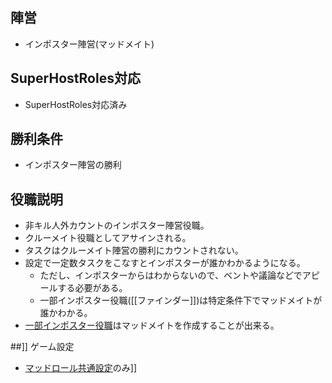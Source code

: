 ## 陣営
- インポスター陣営(マッドメイト)

## SuperHostRoles対応
- SuperHostRoles対応済み

## 勝利条件
- インポスター陣営の勝利

## 役職説明
- 非キル人外カウントのインポスター陣営役職。
- クルーメイト役職としてアサインされる。
- タスクはクルーメイト陣営の勝利にカウントされない。
- 設定で一定数タスクをこなすとインポスターが誰かわかるようになる。
  - ただし、インポスターからはわからないので、ベントや議論などでアピールする必要がある。
  - 一部インポスター役職([[ファインダー]])は特定条件下でマッドメイトが誰かわかる。
- [一部インポスター役職]([[マッドメイト＆ジャッカルフレンズ役職#マッドメイトやジャッカルフレンズを作成出来る役職)はマッドメイトを作成することが出来る。

##]] ゲーム設定
- [マッドロール共通設定]([[マッドメイト＆ジャッカルフレンズ役職#マッドメイト及びジャッカルフレンズの共通設定)のみ]]